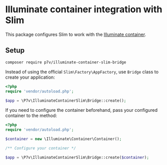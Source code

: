 # Illuminate container integration with Slim

This package configures Slim to work with the [Illuminate container](https://laravel.com/docs/container).

## Setup

```
composer require p7v/illuminate-container-slim-bridge
```

Instead of using the official `Slim\Factory\AppFactory`, use `Bridge` class to create your application:

```php
<?php
require 'vendor/autoload.php';

$app = \P7v\IlluminateContainerSlim\Bridge::create();
```

If you need to configure the container beforehand, pass your configured container to the method:

```php
<?php
require 'vendor/autoload.php';

$container = new \Illuminate\Container\Container();

/** Configure your container */

$app = \P7v\IlluminateContainerSlim\Bridge::create($container);
```
